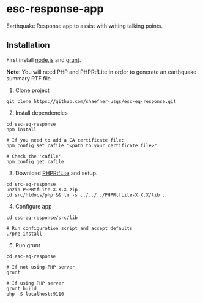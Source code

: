 esc-response-app
================

Earthquake Response app to assist with writing talking points.

## Installation

First install [node.js](https://nodejs.org/) and [grunt](http://gruntjs.com).

**Note**: You will need PHP and PHPRtfLite in order to generate an earthquake summary RTF file.

1. Clone project

```
git clone https://github.com/shaefner-usgs/esc-eq-response.git
```

2. Install dependencies

```
cd esc-eq-response
npm install

# If you need to add a CA certificate file:
npm config set cafile "<path to your certificate file>"

# Check the 'cafile'
npm config get cafile

```

3. Download [PHPRtfLite](https://github.com/phprtflite/PHPRtfLite) and setup.

```
cd src-eq-response
unzip PHPRtfLite-X.X.X.zip
cd src/htdocs/php && ln -s ../../../PHPRtfLite-X.X.X/lib .
```

4. Configure app

```
cd esc-eq-response/src/lib

# Run configuration script and accept defaults
./pre-install
```

5. Run grunt

```
cd esc-eq-response

# If not using PHP server
grunt

# If using PHP server
grunt build
php -S localhost:9110
```

